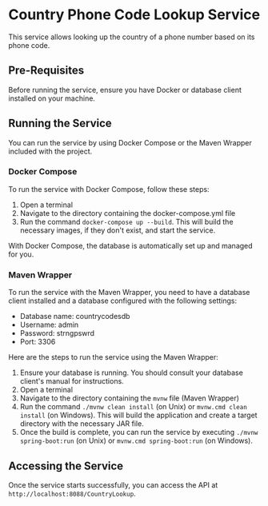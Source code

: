 # Country Phone Code Lookup Service

This service allows looking up the country of a phone number based on its phone code.

## Pre-Requisites

Before running the service, ensure you have Docker or database client installed on your machine.

## Running the Service

You can run the service by using Docker Compose or the Maven Wrapper included with the project.

### Docker Compose

To run the service with Docker Compose, follow these steps:

1. Open a terminal
2. Navigate to the directory containing the docker-compose.yml file
3. Run the command `docker-compose up --build`. This will build the necessary images, if they don't exist, and start the service.

With Docker Compose, the database is automatically set up and managed for you.

### Maven Wrapper

To run the service with the Maven Wrapper, you need to have a database client installed and a database configured with the following settings:
- Database name: countrycodesdb
- Username: admin
- Password: strngpswrd
- Port: 3306

Here are the steps to run the service using the Maven Wrapper:

1. Ensure your database is running. You should consult your database client's manual for instructions.
2. Open a terminal
3. Navigate to the directory containing the `mvnw` file (Maven Wrapper)
4. Run the command `./mvnw clean install` (on Unix) or `mvnw.cmd clean install` (on Windows). This will build the application and create a target directory with the necessary JAR file.
5. Once the build is complete, you can run the service by executing `./mvnw spring-boot:run` (on Unix) or `mvnw.cmd spring-boot:run` (on Windows).

## Accessing the Service

Once the service starts successfully, you can access the API at `http://localhost:8088/CountryLookup`. 
